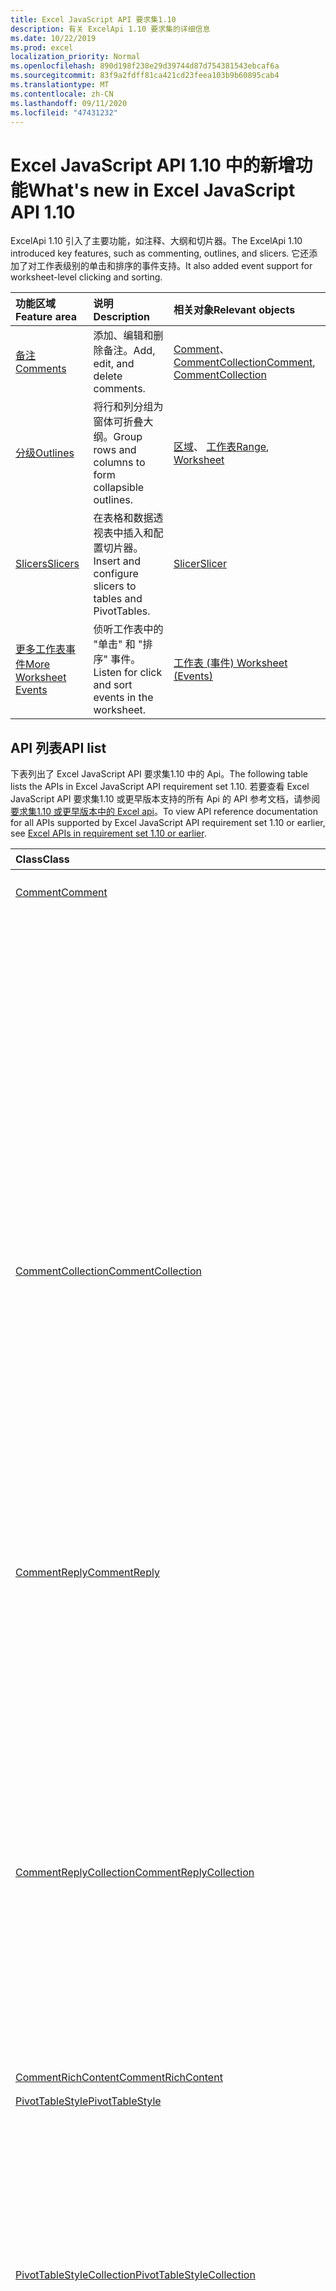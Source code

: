 ```yaml
---
title: Excel JavaScript API 要求集1.10
description: 有关 ExcelApi 1.10 要求集的详细信息
ms.date: 10/22/2019
ms.prod: excel
localization_priority: Normal
ms.openlocfilehash: 890d198f238e29d39744d87d754381543ebcaf6a
ms.sourcegitcommit: 83f9a2fdff81ca421cd23feea103b9b60895cab4
ms.translationtype: MT
ms.contentlocale: zh-CN
ms.lasthandoff: 09/11/2020
ms.locfileid: "47431232"
---
```

# <a name="whats-new-in-excel-javascript-api-110"></a><span data-ttu-id="e6cf4-103">Excel JavaScript API 1.10 中的新增功能</span><span class="sxs-lookup"><span data-stu-id="e6cf4-103">What's new in Excel JavaScript API 1.10</span></span>

<span data-ttu-id="e6cf4-104">ExcelApi 1.10 引入了主要功能，如注释、大纲和切片器。</span><span class="sxs-lookup"><span data-stu-id="e6cf4-104">The ExcelApi 1.10 introduced key features, such as commenting, outlines, and slicers.</span></span> <span data-ttu-id="e6cf4-105">它还添加了对工作表级别的单击和排序的事件支持。</span><span class="sxs-lookup"><span data-stu-id="e6cf4-105">It also added event support for worksheet-level clicking and sorting.</span></span>

| <span data-ttu-id="e6cf4-106">功能区域</span><span class="sxs-lookup"><span data-stu-id="e6cf4-106">Feature area</span></span> | <span data-ttu-id="e6cf4-107">说明</span><span class="sxs-lookup"><span data-stu-id="e6cf4-107">Description</span></span> | <span data-ttu-id="e6cf4-108">相关对象</span><span class="sxs-lookup"><span data-stu-id="e6cf4-108">Relevant objects</span></span> |
|:--- |:--- |:--- |
| [<span data-ttu-id="e6cf4-109">备注</span><span class="sxs-lookup"><span data-stu-id="e6cf4-109">Comments</span></span>](../../excel/excel-add-ins-comments.md) | <span data-ttu-id="e6cf4-110">添加、编辑和删除备注。</span><span class="sxs-lookup"><span data-stu-id="e6cf4-110">Add, edit, and delete comments.</span></span> | <span data-ttu-id="e6cf4-111">[Comment](/javascript/api/excel/excel.comment)、[CommentCollection](/javascript/api/excel/excel.commentcollection)</span><span class="sxs-lookup"><span data-stu-id="e6cf4-111">[Comment](/javascript/api/excel/excel.comment), [CommentCollection](/javascript/api/excel/excel.commentcollection)</span></span> |
| [<span data-ttu-id="e6cf4-112">分级</span><span class="sxs-lookup"><span data-stu-id="e6cf4-112">Outlines</span></span>](../../excel/excel-add-ins-ranges-advanced.md#group-data-for-an-outline) | <span data-ttu-id="e6cf4-113">将行和列分组为窗体可折叠大纲。</span><span class="sxs-lookup"><span data-stu-id="e6cf4-113">Group rows and columns to form collapsible outlines.</span></span> | <span data-ttu-id="e6cf4-114">[区域](/javascript/api/excel/excel.range)、 [工作表](/javascript/api/excel/excel.worksheet)</span><span class="sxs-lookup"><span data-stu-id="e6cf4-114">[Range](/javascript/api/excel/excel.range), [Worksheet](/javascript/api/excel/excel.worksheet)</span></span> |
| [<span data-ttu-id="e6cf4-115">Slicers</span><span class="sxs-lookup"><span data-stu-id="e6cf4-115">Slicers</span></span>](../../excel/excel-add-ins-pivottables.md#slicers) | <span data-ttu-id="e6cf4-116">在表格和数据透视表中插入和配置切片器。</span><span class="sxs-lookup"><span data-stu-id="e6cf4-116">Insert and configure slicers to tables and PivotTables.</span></span> | [<span data-ttu-id="e6cf4-117">Slicer</span><span class="sxs-lookup"><span data-stu-id="e6cf4-117">Slicer</span></span>](/javascript/api/excel/excel.slicer) |
| [<span data-ttu-id="e6cf4-118">更多工作表事件</span><span class="sxs-lookup"><span data-stu-id="e6cf4-118">More Worksheet Events</span></span>](../../excel/excel-add-ins-events.md) | <span data-ttu-id="e6cf4-119">侦听工作表中的 "单击" 和 "排序" 事件。</span><span class="sxs-lookup"><span data-stu-id="e6cf4-119">Listen for click and sort events in the worksheet.</span></span> | [<span data-ttu-id="e6cf4-120">工作表 (事件) </span><span class="sxs-lookup"><span data-stu-id="e6cf4-120">Worksheet (Events)</span></span>](/javascript/api/excel/excel.worksheet#events) |

## <a name="api-list"></a><span data-ttu-id="e6cf4-121">API 列表</span><span class="sxs-lookup"><span data-stu-id="e6cf4-121">API list</span></span>

<span data-ttu-id="e6cf4-122">下表列出了 Excel JavaScript API 要求集1.10 中的 Api。</span><span class="sxs-lookup"><span data-stu-id="e6cf4-122">The following table lists the APIs in Excel JavaScript API requirement set 1.10.</span></span> <span data-ttu-id="e6cf4-123">若要查看 Excel JavaScript API 要求集1.10 或更早版本支持的所有 Api 的 API 参考文档，请参阅 [要求集1.10 或更早版本中的 Excel api](/javascript/api/excel?view=excel-js-1.10&preserve-view=true)。</span><span class="sxs-lookup"><span data-stu-id="e6cf4-123">To view API reference documentation for all APIs supported by Excel JavaScript API requirement set 1.10 or earlier, see [Excel APIs in requirement set 1.10 or earlier](/javascript/api/excel?view=excel-js-1.10&preserve-view=true).</span></span>

| <span data-ttu-id="e6cf4-124">Class</span><span class="sxs-lookup"><span data-stu-id="e6cf4-124">Class</span></span> | <span data-ttu-id="e6cf4-125">域</span><span class="sxs-lookup"><span data-stu-id="e6cf4-125">Fields</span></span> | <span data-ttu-id="e6cf4-126">说明</span><span class="sxs-lookup"><span data-stu-id="e6cf4-126">Description</span></span> |
|:---|:---|:---|
|[<span data-ttu-id="e6cf4-127">Comment</span><span class="sxs-lookup"><span data-stu-id="e6cf4-127">Comment</span></span>](/javascript/api/excel/excel.comment)|[<span data-ttu-id="e6cf4-128">content</span><span class="sxs-lookup"><span data-stu-id="e6cf4-128">content</span></span>](/javascript/api/excel/excel.comment#content)|<span data-ttu-id="e6cf4-129">获取或设置批注的内容。</span><span class="sxs-lookup"><span data-stu-id="e6cf4-129">Gets or sets the comment's content.</span></span> <span data-ttu-id="e6cf4-130">字符串为纯文本。</span><span class="sxs-lookup"><span data-stu-id="e6cf4-130">The string is plain text.</span></span>|
||[<span data-ttu-id="e6cf4-131">delete()</span><span class="sxs-lookup"><span data-stu-id="e6cf4-131">delete()</span></span>](/javascript/api/excel/excel.comment#delete--)|<span data-ttu-id="e6cf4-132">删除批注和所有连接的答复。</span><span class="sxs-lookup"><span data-stu-id="e6cf4-132">Deletes the comment and all the connected replies.</span></span>|
||[<span data-ttu-id="e6cf4-133">getLocation()</span><span class="sxs-lookup"><span data-stu-id="e6cf4-133">getLocation()</span></span>](/javascript/api/excel/excel.comment#getlocation--)|<span data-ttu-id="e6cf4-134">获取此注释所在的单元格。</span><span class="sxs-lookup"><span data-stu-id="e6cf4-134">Gets the cell where this comment is located.</span></span>|
||[<span data-ttu-id="e6cf4-135">authorEmail</span><span class="sxs-lookup"><span data-stu-id="e6cf4-135">authorEmail</span></span>](/javascript/api/excel/excel.comment#authoremail)|<span data-ttu-id="e6cf4-136">获取批注作者的电子邮件。</span><span class="sxs-lookup"><span data-stu-id="e6cf4-136">Gets the email of the comment's author.</span></span>|
||[<span data-ttu-id="e6cf4-137">authorName</span><span class="sxs-lookup"><span data-stu-id="e6cf4-137">authorName</span></span>](/javascript/api/excel/excel.comment#authorname)|<span data-ttu-id="e6cf4-138">获取批注作者的姓名。</span><span class="sxs-lookup"><span data-stu-id="e6cf4-138">Gets the name of the comment's author.</span></span>|
||[<span data-ttu-id="e6cf4-139">creationDate</span><span class="sxs-lookup"><span data-stu-id="e6cf4-139">creationDate</span></span>](/javascript/api/excel/excel.comment#creationdate)|<span data-ttu-id="e6cf4-140">获取批注的创建时间。</span><span class="sxs-lookup"><span data-stu-id="e6cf4-140">Gets the creation time of the comment.</span></span> <span data-ttu-id="e6cf4-141">如果批注是从备注转换而来的，则返回 null，因为批注没有创建日期。</span><span class="sxs-lookup"><span data-stu-id="e6cf4-141">Returns null if the comment was converted from a note, since the comment does not have a creation date.</span></span>|
||[<span data-ttu-id="e6cf4-142">id</span><span class="sxs-lookup"><span data-stu-id="e6cf4-142">id</span></span>](/javascript/api/excel/excel.comment#id)|<span data-ttu-id="e6cf4-143">表示批注标识符。</span><span class="sxs-lookup"><span data-stu-id="e6cf4-143">Represents the comment identifier.</span></span> <span data-ttu-id="e6cf4-144">只读。</span><span class="sxs-lookup"><span data-stu-id="e6cf4-144">Read-only.</span></span>|
||[<span data-ttu-id="e6cf4-145">replies</span><span class="sxs-lookup"><span data-stu-id="e6cf4-145">replies</span></span>](/javascript/api/excel/excel.comment#replies)|<span data-ttu-id="e6cf4-146">表示与批注关联的回复对象的集合。</span><span class="sxs-lookup"><span data-stu-id="e6cf4-146">Represents a collection of reply objects associated with the comment.</span></span> <span data-ttu-id="e6cf4-147">只读。</span><span class="sxs-lookup"><span data-stu-id="e6cf4-147">Read-only.</span></span>|
|[<span data-ttu-id="e6cf4-148">CommentCollection</span><span class="sxs-lookup"><span data-stu-id="e6cf4-148">CommentCollection</span></span>](/javascript/api/excel/excel.commentcollection)|[<span data-ttu-id="e6cf4-149">添加 (cellAddress： Range \| string，content： CommentRichContent \| String，contentType？： Excel contenttype) </span><span class="sxs-lookup"><span data-stu-id="e6cf4-149">add(cellAddress: Range \| string, content: CommentRichContent \| string, contentType?: Excel.ContentType)</span></span>](/javascript/api/excel/excel.commentcollection#add-celladdress--content--contenttype-)|<span data-ttu-id="e6cf4-150">使用给定单元格上的给定内容创建新批注。</span><span class="sxs-lookup"><span data-stu-id="e6cf4-150">Creates a new comment with the given content on the given cell.</span></span> <span data-ttu-id="e6cf4-151">`InvalidArgument`如果提供的范围大于一个单元格，则会引发错误。</span><span class="sxs-lookup"><span data-stu-id="e6cf4-151">An `InvalidArgument` error is thrown if the provided range is larger than one cell.</span></span>|
||[<span data-ttu-id="e6cf4-152">getCount()</span><span class="sxs-lookup"><span data-stu-id="e6cf4-152">getCount()</span></span>](/javascript/api/excel/excel.commentcollection#getcount--)|<span data-ttu-id="e6cf4-153">获取集合中的批注数量。</span><span class="sxs-lookup"><span data-stu-id="e6cf4-153">Gets the number of comments in the collection.</span></span>|
||[<span data-ttu-id="e6cf4-154">getItem(commentId: string)</span><span class="sxs-lookup"><span data-stu-id="e6cf4-154">getItem(commentId: string)</span></span>](/javascript/api/excel/excel.commentcollection#getitem-commentid-)|<span data-ttu-id="e6cf4-155">根据其 ID 从集合中获取批注。</span><span class="sxs-lookup"><span data-stu-id="e6cf4-155">Gets a comment from the collection based on its ID.</span></span> <span data-ttu-id="e6cf4-156">只读。</span><span class="sxs-lookup"><span data-stu-id="e6cf4-156">Read-only.</span></span>|
||[<span data-ttu-id="e6cf4-157">getItemAt(index: number)</span><span class="sxs-lookup"><span data-stu-id="e6cf4-157">getItemAt(index: number)</span></span>](/javascript/api/excel/excel.commentcollection#getitemat-index-)|<span data-ttu-id="e6cf4-158">根据其位置从集合中获取批注。</span><span class="sxs-lookup"><span data-stu-id="e6cf4-158">Gets a comment from the collection based on its position.</span></span>|
||[<span data-ttu-id="e6cf4-159">getItemByCell(cellAddress: Range \| string)</span><span class="sxs-lookup"><span data-stu-id="e6cf4-159">getItemByCell(cellAddress: Range \| string)</span></span>](/javascript/api/excel/excel.commentcollection#getitembycell-celladdress-)|<span data-ttu-id="e6cf4-160">从指定单元格获取的批注。</span><span class="sxs-lookup"><span data-stu-id="e6cf4-160">Gets the comment from the specified cell.</span></span>|
||[<span data-ttu-id="e6cf4-161">getItemByReplyId(replyId: string)</span><span class="sxs-lookup"><span data-stu-id="e6cf4-161">getItemByReplyId(replyId: string)</span></span>](/javascript/api/excel/excel.commentcollection#getitembyreplyid-replyid-)|<span data-ttu-id="e6cf4-162">获取给定答复连接到的注释。</span><span class="sxs-lookup"><span data-stu-id="e6cf4-162">Gets the comment to which the given reply is connected.</span></span>|
||[<span data-ttu-id="e6cf4-163">items</span><span class="sxs-lookup"><span data-stu-id="e6cf4-163">items</span></span>](/javascript/api/excel/excel.commentcollection#items)|<span data-ttu-id="e6cf4-164">获取此集合中已加载的子项。</span><span class="sxs-lookup"><span data-stu-id="e6cf4-164">Gets the loaded child items in this collection.</span></span>|
|[<span data-ttu-id="e6cf4-165">CommentReply</span><span class="sxs-lookup"><span data-stu-id="e6cf4-165">CommentReply</span></span>](/javascript/api/excel/excel.commentreply)|[<span data-ttu-id="e6cf4-166">content</span><span class="sxs-lookup"><span data-stu-id="e6cf4-166">content</span></span>](/javascript/api/excel/excel.commentreply#content)|<span data-ttu-id="e6cf4-167">获取或设置批注回复的内容。</span><span class="sxs-lookup"><span data-stu-id="e6cf4-167">Gets or sets the comment reply's content.</span></span> <span data-ttu-id="e6cf4-168">字符串为纯文本。</span><span class="sxs-lookup"><span data-stu-id="e6cf4-168">The string is plain text.</span></span>|
||[<span data-ttu-id="e6cf4-169">delete()</span><span class="sxs-lookup"><span data-stu-id="e6cf4-169">delete()</span></span>](/javascript/api/excel/excel.commentreply#delete--)|<span data-ttu-id="e6cf4-170">删除批注回复。</span><span class="sxs-lookup"><span data-stu-id="e6cf4-170">Deletes the comment reply.</span></span>|
||[<span data-ttu-id="e6cf4-171">getLocation()</span><span class="sxs-lookup"><span data-stu-id="e6cf4-171">getLocation()</span></span>](/javascript/api/excel/excel.commentreply#getlocation--)|<span data-ttu-id="e6cf4-172">获取此批注答复所在的单元格。</span><span class="sxs-lookup"><span data-stu-id="e6cf4-172">Gets the cell where this comment reply is located.</span></span>|
||[<span data-ttu-id="e6cf4-173">getParentComment()</span><span class="sxs-lookup"><span data-stu-id="e6cf4-173">getParentComment()</span></span>](/javascript/api/excel/excel.commentreply#getparentcomment--)|<span data-ttu-id="e6cf4-174">获取此回复的父注释。</span><span class="sxs-lookup"><span data-stu-id="e6cf4-174">Gets the parent comment of this reply.</span></span>|
||[<span data-ttu-id="e6cf4-175">authorEmail</span><span class="sxs-lookup"><span data-stu-id="e6cf4-175">authorEmail</span></span>](/javascript/api/excel/excel.commentreply#authoremail)|<span data-ttu-id="e6cf4-176">获取批注回复作者的电子邮件。</span><span class="sxs-lookup"><span data-stu-id="e6cf4-176">Gets the email of the comment reply's author.</span></span>|
||[<span data-ttu-id="e6cf4-177">authorName</span><span class="sxs-lookup"><span data-stu-id="e6cf4-177">authorName</span></span>](/javascript/api/excel/excel.commentreply#authorname)|<span data-ttu-id="e6cf4-178">获取批注回复作者的姓名。</span><span class="sxs-lookup"><span data-stu-id="e6cf4-178">Gets the name of the comment reply's author.</span></span>|
||[<span data-ttu-id="e6cf4-179">creationDate</span><span class="sxs-lookup"><span data-stu-id="e6cf4-179">creationDate</span></span>](/javascript/api/excel/excel.commentreply#creationdate)|<span data-ttu-id="e6cf4-180">获取批注回复的创建时间。</span><span class="sxs-lookup"><span data-stu-id="e6cf4-180">Gets the creation time of the comment reply.</span></span>|
||[<span data-ttu-id="e6cf4-181">id</span><span class="sxs-lookup"><span data-stu-id="e6cf4-181">id</span></span>](/javascript/api/excel/excel.commentreply#id)|<span data-ttu-id="e6cf4-182">表示批注回复标识符。</span><span class="sxs-lookup"><span data-stu-id="e6cf4-182">Represents the comment reply identifier.</span></span> <span data-ttu-id="e6cf4-183">只读。</span><span class="sxs-lookup"><span data-stu-id="e6cf4-183">Read-only.</span></span>|
|[<span data-ttu-id="e6cf4-184">CommentReplyCollection</span><span class="sxs-lookup"><span data-stu-id="e6cf4-184">CommentReplyCollection</span></span>](/javascript/api/excel/excel.commentreplycollection)|[<span data-ttu-id="e6cf4-185">添加 (内容： CommentRichContent \| 字符串和 contenttype？： Excel contenttype) </span><span class="sxs-lookup"><span data-stu-id="e6cf4-185">add(content: CommentRichContent \| string, contentType?: Excel.ContentType)</span></span>](/javascript/api/excel/excel.commentreplycollection#add-content--contenttype-)|<span data-ttu-id="e6cf4-186">为批注创建批注回复。</span><span class="sxs-lookup"><span data-stu-id="e6cf4-186">Creates a comment reply for comment.</span></span>|
||[<span data-ttu-id="e6cf4-187">getCount()</span><span class="sxs-lookup"><span data-stu-id="e6cf4-187">getCount()</span></span>](/javascript/api/excel/excel.commentreplycollection#getcount--)|<span data-ttu-id="e6cf4-188">获取集合中的批注回复数量。</span><span class="sxs-lookup"><span data-stu-id="e6cf4-188">Gets the number of comment replies in the collection.</span></span>|
||[<span data-ttu-id="e6cf4-189">getItem(commentReplyId: string)</span><span class="sxs-lookup"><span data-stu-id="e6cf4-189">getItem(commentReplyId: string)</span></span>](/javascript/api/excel/excel.commentreplycollection#getitem-commentreplyid-)|<span data-ttu-id="e6cf4-190">返回由其 ID 标识的批注回复。</span><span class="sxs-lookup"><span data-stu-id="e6cf4-190">Returns a comment reply identified by its ID.</span></span> <span data-ttu-id="e6cf4-191">只读。</span><span class="sxs-lookup"><span data-stu-id="e6cf4-191">Read-only.</span></span>|
||[<span data-ttu-id="e6cf4-192">getItemAt(index: number)</span><span class="sxs-lookup"><span data-stu-id="e6cf4-192">getItemAt(index: number)</span></span>](/javascript/api/excel/excel.commentreplycollection#getitemat-index-)|<span data-ttu-id="e6cf4-193">根据其在集合中的位置获取批注回复。</span><span class="sxs-lookup"><span data-stu-id="e6cf4-193">Gets a comment reply based on its position in the collection.</span></span>|
||[<span data-ttu-id="e6cf4-194">items</span><span class="sxs-lookup"><span data-stu-id="e6cf4-194">items</span></span>](/javascript/api/excel/excel.commentreplycollection#items)|<span data-ttu-id="e6cf4-195">获取此集合中已加载的子项。</span><span class="sxs-lookup"><span data-stu-id="e6cf4-195">Gets the loaded child items in this collection.</span></span>|
|[<span data-ttu-id="e6cf4-196">CommentRichContent</span><span class="sxs-lookup"><span data-stu-id="e6cf4-196">CommentRichContent</span></span>](/javascript/api/excel/excel.commentrichcontent)||[<span data-ttu-id="e6cf4-197">PivotLayout</span><span class="sxs-lookup"><span data-stu-id="e6cf4-197">PivotLayout</span></span>](/javascript/api/excel/excel.pivotlayout)|[<span data-ttu-id="e6cf4-198">enableFieldList</span><span class="sxs-lookup"><span data-stu-id="e6cf4-198">enableFieldList</span></span>](/javascript/api/excel/excel.pivotlayout#enablefieldlist)|<span data-ttu-id="e6cf4-199">指定是否可以 UI 中显示字段列表。</span><span class="sxs-lookup"><span data-stu-id="e6cf4-199">Specifies whether the field list can be shown in the UI.</span></span>|
|[<span data-ttu-id="e6cf4-200">PivotTableStyle</span><span class="sxs-lookup"><span data-stu-id="e6cf4-200">PivotTableStyle</span></span>](/javascript/api/excel/excel.pivottablestyle)|[<span data-ttu-id="e6cf4-201">delete()</span><span class="sxs-lookup"><span data-stu-id="e6cf4-201">delete()</span></span>](/javascript/api/excel/excel.pivottablestyle#delete--)|<span data-ttu-id="e6cf4-202">删除 PivotTableStyle。</span><span class="sxs-lookup"><span data-stu-id="e6cf4-202">Deletes the PivotTableStyle.</span></span>|
||[<span data-ttu-id="e6cf4-203">duplicate()</span><span class="sxs-lookup"><span data-stu-id="e6cf4-203">duplicate()</span></span>](/javascript/api/excel/excel.pivottablestyle#duplicate--)|<span data-ttu-id="e6cf4-204">使用所有样式元素的副本创建此 PivotTableStyle 的副本。</span><span class="sxs-lookup"><span data-stu-id="e6cf4-204">Creates a duplicate of this PivotTableStyle with copies of all the style elements.</span></span>|
||[<span data-ttu-id="e6cf4-205">name</span><span class="sxs-lookup"><span data-stu-id="e6cf4-205">name</span></span>](/javascript/api/excel/excel.pivottablestyle#name)|<span data-ttu-id="e6cf4-206">获取 PivotTableStyle 的名称。</span><span class="sxs-lookup"><span data-stu-id="e6cf4-206">Gets the name of the PivotTableStyle.</span></span>|
||[<span data-ttu-id="e6cf4-207">readOnly</span><span class="sxs-lookup"><span data-stu-id="e6cf4-207">readOnly</span></span>](/javascript/api/excel/excel.pivottablestyle#readonly)|<span data-ttu-id="e6cf4-208">指定此 PivotTableStyle 对象是否为只读。</span><span class="sxs-lookup"><span data-stu-id="e6cf4-208">Specifies whether this PivotTableStyle object is read-only.</span></span> <span data-ttu-id="e6cf4-209">只读。</span><span class="sxs-lookup"><span data-stu-id="e6cf4-209">Read-only.</span></span>|
|[<span data-ttu-id="e6cf4-210">PivotTableStyleCollection</span><span class="sxs-lookup"><span data-stu-id="e6cf4-210">PivotTableStyleCollection</span></span>](/javascript/api/excel/excel.pivottablestylecollection)|[<span data-ttu-id="e6cf4-211">add(name: string, makeUniqueName?: boolean)</span><span class="sxs-lookup"><span data-stu-id="e6cf4-211">add(name: string, makeUniqueName?: boolean)</span></span>](/javascript/api/excel/excel.pivottablestylecollection#add-name--makeuniquename-)|<span data-ttu-id="e6cf4-212">使用指定名称创建空白 PivotTableStyle。</span><span class="sxs-lookup"><span data-stu-id="e6cf4-212">Creates a blank PivotTableStyle with the specified name.</span></span>|
||[<span data-ttu-id="e6cf4-213">getCount()</span><span class="sxs-lookup"><span data-stu-id="e6cf4-213">getCount()</span></span>](/javascript/api/excel/excel.pivottablestylecollection#getcount--)|<span data-ttu-id="e6cf4-214">获取集合中 PivotTable 的数量。</span><span class="sxs-lookup"><span data-stu-id="e6cf4-214">Gets the number of PivotTable styles in the collection.</span></span>|
||[<span data-ttu-id="e6cf4-215">getDefault()</span><span class="sxs-lookup"><span data-stu-id="e6cf4-215">getDefault()</span></span>](/javascript/api/excel/excel.pivottablestylecollection#getdefault--)|<span data-ttu-id="e6cf4-216">获取父对象范围的默认 PivotTableStyle。</span><span class="sxs-lookup"><span data-stu-id="e6cf4-216">Gets the default PivotTableStyle for the parent object's scope.</span></span>|
||[<span data-ttu-id="e6cf4-217">getItem(name: string)</span><span class="sxs-lookup"><span data-stu-id="e6cf4-217">getItem(name: string)</span></span>](/javascript/api/excel/excel.pivottablestylecollection#getitem-name-)|<span data-ttu-id="e6cf4-218">按名称获取 PivotTableStyle。</span><span class="sxs-lookup"><span data-stu-id="e6cf4-218">Gets a PivotTableStyle by name.</span></span>|
||[<span data-ttu-id="e6cf4-219">getItemOrNullObject(name: string)</span><span class="sxs-lookup"><span data-stu-id="e6cf4-219">getItemOrNullObject(name: string)</span></span>](/javascript/api/excel/excel.pivottablestylecollection#getitemornullobject-name-)|<span data-ttu-id="e6cf4-220">按名称获取 PivotTableStyle。</span><span class="sxs-lookup"><span data-stu-id="e6cf4-220">Gets a PivotTableStyle by name.</span></span> <span data-ttu-id="e6cf4-221">如果没有 PivotTableStyle，将返回 null 对象。</span><span class="sxs-lookup"><span data-stu-id="e6cf4-221">If the PivotTableStyle does not exist, will return a null object.</span></span>|
||[<span data-ttu-id="e6cf4-222">items</span><span class="sxs-lookup"><span data-stu-id="e6cf4-222">items</span></span>](/javascript/api/excel/excel.pivottablestylecollection#items)|<span data-ttu-id="e6cf4-223">获取此集合中已加载的子项。</span><span class="sxs-lookup"><span data-stu-id="e6cf4-223">Gets the loaded child items in this collection.</span></span>|
||[<span data-ttu-id="e6cf4-224">setDefault(newDefaultStyle: PivotTableStyle \| string)</span><span class="sxs-lookup"><span data-stu-id="e6cf4-224">setDefault(newDefaultStyle: PivotTableStyle \| string)</span></span>](/javascript/api/excel/excel.pivottablestylecollection#setdefault-newdefaultstyle-)|<span data-ttu-id="e6cf4-225">设置在父对象范围内使用的默认 PivotTableStyle。</span><span class="sxs-lookup"><span data-stu-id="e6cf4-225">Sets the default PivotTableStyle for use in the parent object's scope.</span></span>|
|[<span data-ttu-id="e6cf4-226">Range</span><span class="sxs-lookup"><span data-stu-id="e6cf4-226">Range</span></span>](/javascript/api/excel/excel.range)|[<span data-ttu-id="e6cf4-227">group (groupOption： GroupOption) </span><span class="sxs-lookup"><span data-stu-id="e6cf4-227">group(groupOption: Excel.GroupOption)</span></span>](/javascript/api/excel/excel.range#group-groupoption-)|<span data-ttu-id="e6cf4-228">对列和行进行分组以进行分级显示。</span><span class="sxs-lookup"><span data-stu-id="e6cf4-228">Groups columns and rows for an outline.</span></span>|
||[<span data-ttu-id="e6cf4-229">hideGroupDetails (groupOption： GroupOption) </span><span class="sxs-lookup"><span data-stu-id="e6cf4-229">hideGroupDetails(groupOption: Excel.GroupOption)</span></span>](/javascript/api/excel/excel.range#hidegroupdetails-groupoption-)|<span data-ttu-id="e6cf4-230">隐藏行或列组的详细信息。</span><span class="sxs-lookup"><span data-stu-id="e6cf4-230">Hide details of the row or column group.</span></span>|
||[<span data-ttu-id="e6cf4-231">height</span><span class="sxs-lookup"><span data-stu-id="e6cf4-231">height</span></span>](/javascript/api/excel/excel.range#height)|<span data-ttu-id="e6cf4-232">返回从区域的上边缘到区域的下边缘的 100％ 缩放的距离（以磅为单位）。</span><span class="sxs-lookup"><span data-stu-id="e6cf4-232">Returns the distance in points, for 100% zoom, from top edge of the range to bottom edge of the range.</span></span> <span data-ttu-id="e6cf4-233">只读。</span><span class="sxs-lookup"><span data-stu-id="e6cf4-233">Read-only.</span></span>|
||[<span data-ttu-id="e6cf4-234">left</span><span class="sxs-lookup"><span data-stu-id="e6cf4-234">left</span></span>](/javascript/api/excel/excel.range#left)|<span data-ttu-id="e6cf4-235">返回从工作表的左边缘到区域的左边缘的 100％ 缩放的距离（以磅为单位）。</span><span class="sxs-lookup"><span data-stu-id="e6cf4-235">Returns the distance in points, for 100% zoom, from left edge of the worksheet to left edge of the range.</span></span> <span data-ttu-id="e6cf4-236">只读。</span><span class="sxs-lookup"><span data-stu-id="e6cf4-236">Read-only.</span></span>|
||[<span data-ttu-id="e6cf4-237">top</span><span class="sxs-lookup"><span data-stu-id="e6cf4-237">top</span></span>](/javascript/api/excel/excel.range#top)|<span data-ttu-id="e6cf4-238">返回从工作表的上边缘到区域的上边缘的 100％ 缩放的距离（以磅为单位）。</span><span class="sxs-lookup"><span data-stu-id="e6cf4-238">Returns the distance in points, for 100% zoom, from top edge of the worksheet to top edge of the range.</span></span> <span data-ttu-id="e6cf4-239">只读。</span><span class="sxs-lookup"><span data-stu-id="e6cf4-239">Read-only.</span></span>|
||[<span data-ttu-id="e6cf4-240">width</span><span class="sxs-lookup"><span data-stu-id="e6cf4-240">width</span></span>](/javascript/api/excel/excel.range#width)|<span data-ttu-id="e6cf4-241">返回从区域的左边缘到区域的右边缘的 100％ 缩放的距离（以磅为单位）。</span><span class="sxs-lookup"><span data-stu-id="e6cf4-241">Returns the distance in points, for 100% zoom, from left edge of the range to right edge of the range.</span></span> <span data-ttu-id="e6cf4-242">只读。</span><span class="sxs-lookup"><span data-stu-id="e6cf4-242">Read-only.</span></span>|
||[<span data-ttu-id="e6cf4-243">showGroupDetails (groupOption： GroupOption) </span><span class="sxs-lookup"><span data-stu-id="e6cf4-243">showGroupDetails(groupOption: Excel.GroupOption)</span></span>](/javascript/api/excel/excel.range#showgroupdetails-groupoption-)|<span data-ttu-id="e6cf4-244">显示行或列组的详细信息。</span><span class="sxs-lookup"><span data-stu-id="e6cf4-244">Show details of the row or column group.</span></span>|
||[<span data-ttu-id="e6cf4-245">取消组合 (groupOption： GroupOption) </span><span class="sxs-lookup"><span data-stu-id="e6cf4-245">ungroup(groupOption: Excel.GroupOption)</span></span>](/javascript/api/excel/excel.range#ungroup-groupoption-)|<span data-ttu-id="e6cf4-246">取消边框的列和行的组合。</span><span class="sxs-lookup"><span data-stu-id="e6cf4-246">Ungroups columns and rows for an outline.</span></span>|
|[<span data-ttu-id="e6cf4-247">Shape</span><span class="sxs-lookup"><span data-stu-id="e6cf4-247">Shape</span></span>](/javascript/api/excel/excel.shape)|[<span data-ttu-id="e6cf4-248">copyTo(destinationSheet?: Worksheet \| string)</span><span class="sxs-lookup"><span data-stu-id="e6cf4-248">copyTo(destinationSheet?: Worksheet \| string)</span></span>](/javascript/api/excel/excel.shape#copyto-destinationsheet-)|<span data-ttu-id="e6cf4-249">复制并粘贴 Shape 对象。</span><span class="sxs-lookup"><span data-stu-id="e6cf4-249">Copies and pastes a Shape object.</span></span>|
||[<span data-ttu-id="e6cf4-250">placement</span><span class="sxs-lookup"><span data-stu-id="e6cf4-250">placement</span></span>](/javascript/api/excel/excel.shape#placement)|<span data-ttu-id="e6cf4-251">表示对象如何附加到其下方的单元格。</span><span class="sxs-lookup"><span data-stu-id="e6cf4-251">Represents how the object is attached to the cells below it.</span></span>|
|[<span data-ttu-id="e6cf4-252">Slicer</span><span class="sxs-lookup"><span data-stu-id="e6cf4-252">Slicer</span></span>](/javascript/api/excel/excel.slicer)|[<span data-ttu-id="e6cf4-253">caption</span><span class="sxs-lookup"><span data-stu-id="e6cf4-253">caption</span></span>](/javascript/api/excel/excel.slicer#caption)|<span data-ttu-id="e6cf4-254">表示切片器的标题。</span><span class="sxs-lookup"><span data-stu-id="e6cf4-254">Represents the caption of slicer.</span></span>|
||[<span data-ttu-id="e6cf4-255">clearFilters()</span><span class="sxs-lookup"><span data-stu-id="e6cf4-255">clearFilters()</span></span>](/javascript/api/excel/excel.slicer#clearfilters--)|<span data-ttu-id="e6cf4-256">清除当前切片器上应用的所有筛选器。</span><span class="sxs-lookup"><span data-stu-id="e6cf4-256">Clears all the filters currently applied on the slicer.</span></span>|
||[<span data-ttu-id="e6cf4-257">delete()</span><span class="sxs-lookup"><span data-stu-id="e6cf4-257">delete()</span></span>](/javascript/api/excel/excel.slicer#delete--)|<span data-ttu-id="e6cf4-258">删除切片器。</span><span class="sxs-lookup"><span data-stu-id="e6cf4-258">Deletes the slicer.</span></span>|
||[<span data-ttu-id="e6cf4-259">getSelectedItems()</span><span class="sxs-lookup"><span data-stu-id="e6cf4-259">getSelectedItems()</span></span>](/javascript/api/excel/excel.slicer#getselecteditems--)|<span data-ttu-id="e6cf4-260">返回所选项目密钥的数组。</span><span class="sxs-lookup"><span data-stu-id="e6cf4-260">Returns an array of selected items' keys.</span></span> <span data-ttu-id="e6cf4-261">只读。</span><span class="sxs-lookup"><span data-stu-id="e6cf4-261">Read-only.</span></span>|
||[<span data-ttu-id="e6cf4-262">height</span><span class="sxs-lookup"><span data-stu-id="e6cf4-262">height</span></span>](/javascript/api/excel/excel.slicer#height)|<span data-ttu-id="e6cf4-263">表示切片器的高度（以磅为单位）。</span><span class="sxs-lookup"><span data-stu-id="e6cf4-263">Represents the height, in points, of the slicer.</span></span>|
||[<span data-ttu-id="e6cf4-264">left</span><span class="sxs-lookup"><span data-stu-id="e6cf4-264">left</span></span>](/javascript/api/excel/excel.slicer#left)|<span data-ttu-id="e6cf4-265">表示从切片器左侧到工作表左侧的距离（以磅为单位）。</span><span class="sxs-lookup"><span data-stu-id="e6cf4-265">Represents the distance, in points, from the left side of the slicer to the left of the worksheet.</span></span>|
||[<span data-ttu-id="e6cf4-266">name</span><span class="sxs-lookup"><span data-stu-id="e6cf4-266">name</span></span>](/javascript/api/excel/excel.slicer#name)|<span data-ttu-id="e6cf4-267">表示切片器的名称。</span><span class="sxs-lookup"><span data-stu-id="e6cf4-267">Represents the name of slicer.</span></span>|
||[<span data-ttu-id="e6cf4-268">id</span><span class="sxs-lookup"><span data-stu-id="e6cf4-268">id</span></span>](/javascript/api/excel/excel.slicer#id)|<span data-ttu-id="e6cf4-269">表示切片器的唯一 ID。</span><span class="sxs-lookup"><span data-stu-id="e6cf4-269">Represents the unique id of slicer.</span></span> <span data-ttu-id="e6cf4-270">只读。</span><span class="sxs-lookup"><span data-stu-id="e6cf4-270">Read-only.</span></span>|
||[<span data-ttu-id="e6cf4-271">isFilterCleared</span><span class="sxs-lookup"><span data-stu-id="e6cf4-271">isFilterCleared</span></span>](/javascript/api/excel/excel.slicer#isfiltercleared)|<span data-ttu-id="e6cf4-272">如果已清除当前切片器上应用的所有筛选器，则为 True。</span><span class="sxs-lookup"><span data-stu-id="e6cf4-272">True if all filters currently applied on the slicer are cleared.</span></span>|
||[<span data-ttu-id="e6cf4-273">slicerItems</span><span class="sxs-lookup"><span data-stu-id="e6cf4-273">slicerItems</span></span>](/javascript/api/excel/excel.slicer#sliceritems)|<span data-ttu-id="e6cf4-274">表示作为切片器一部分的 SlicerItems 的集合。</span><span class="sxs-lookup"><span data-stu-id="e6cf4-274">Represents the collection of SlicerItems that are part of the slicer.</span></span> <span data-ttu-id="e6cf4-275">只读。</span><span class="sxs-lookup"><span data-stu-id="e6cf4-275">Read-only.</span></span>|
||[<span data-ttu-id="e6cf4-276">worksheet</span><span class="sxs-lookup"><span data-stu-id="e6cf4-276">worksheet</span></span>](/javascript/api/excel/excel.slicer#worksheet)|<span data-ttu-id="e6cf4-277">表示包含切片器的工作表。</span><span class="sxs-lookup"><span data-stu-id="e6cf4-277">Represents the worksheet containing the slicer.</span></span> <span data-ttu-id="e6cf4-278">只读。</span><span class="sxs-lookup"><span data-stu-id="e6cf4-278">Read-only.</span></span>|
||<span data-ttu-id="e6cf4-279">[selectItems(items?: string[])](/javascript/api/excel/excel.slicer#selectitems-items-)</span><span class="sxs-lookup"><span data-stu-id="e6cf4-279">[selectItems(items?: string[])](/javascript/api/excel/excel.slicer#selectitems-items-)</span></span>|<span data-ttu-id="e6cf4-280">根据它们的键选择切片器项目。</span><span class="sxs-lookup"><span data-stu-id="e6cf4-280">Selects slicer items based on their keys.</span></span> <span data-ttu-id="e6cf4-281">将清除以前的选择。</span><span class="sxs-lookup"><span data-stu-id="e6cf4-281">The previous selections are cleared.</span></span>|
||[<span data-ttu-id="e6cf4-282">sortBy</span><span class="sxs-lookup"><span data-stu-id="e6cf4-282">sortBy</span></span>](/javascript/api/excel/excel.slicer#sortby)|<span data-ttu-id="e6cf4-283">表示切片器中的项目的排序顺序。</span><span class="sxs-lookup"><span data-stu-id="e6cf4-283">Represents the sort order of the items in the slicer.</span></span> <span data-ttu-id="e6cf4-284">可能的值为： "DataSourceOrder"、"升序"、"降序"。</span><span class="sxs-lookup"><span data-stu-id="e6cf4-284">Possible values are: "DataSourceOrder", "Ascending", "Descending".</span></span>|
||[<span data-ttu-id="e6cf4-285">style</span><span class="sxs-lookup"><span data-stu-id="e6cf4-285">style</span></span>](/javascript/api/excel/excel.slicer#style)|<span data-ttu-id="e6cf4-286">表示切片器样式的常量值。</span><span class="sxs-lookup"><span data-stu-id="e6cf4-286">Constant value that represents the Slicer style.</span></span> <span data-ttu-id="e6cf4-287">可能的值为： "SlicerStyleLight1" 到 "SlicerStyleLight6"、"TableStyleOther1" 通过 "TableStyleOther2"、"SlicerStyleDark1" 到 "SlicerStyleDark6"。</span><span class="sxs-lookup"><span data-stu-id="e6cf4-287">Possible values are: "SlicerStyleLight1" through "SlicerStyleLight6", "TableStyleOther1" through "TableStyleOther2", "SlicerStyleDark1" through "SlicerStyleDark6".</span></span> <span data-ttu-id="e6cf4-288">还可以指定工作簿中显示的用户定义的自定义样式。</span><span class="sxs-lookup"><span data-stu-id="e6cf4-288">A custom user-defined style present in the workbook can also be specified.</span></span>|
||[<span data-ttu-id="e6cf4-289">top</span><span class="sxs-lookup"><span data-stu-id="e6cf4-289">top</span></span>](/javascript/api/excel/excel.slicer#top)|<span data-ttu-id="e6cf4-290">表示从切片器上边缘到工作表顶部的距离（以磅为单位）。</span><span class="sxs-lookup"><span data-stu-id="e6cf4-290">Represents the distance, in points, from the top edge of the slicer to the top of the worksheet.</span></span>|
||[<span data-ttu-id="e6cf4-291">width</span><span class="sxs-lookup"><span data-stu-id="e6cf4-291">width</span></span>](/javascript/api/excel/excel.slicer#width)|<span data-ttu-id="e6cf4-292">表示切片器的宽度（以磅为单位）。</span><span class="sxs-lookup"><span data-stu-id="e6cf4-292">Represents the width, in points, of the slicer.</span></span>|
|[<span data-ttu-id="e6cf4-293">SlicerCollection</span><span class="sxs-lookup"><span data-stu-id="e6cf4-293">SlicerCollection</span></span>](/javascript/api/excel/excel.slicercollection)|[<span data-ttu-id="e6cf4-294">add(slicerSource: string \| PivotTable \| Table, sourceField: string \| PivotField \| number \| TableColumn, slicerDestination?: string \| Worksheet)</span><span class="sxs-lookup"><span data-stu-id="e6cf4-294">add(slicerSource: string \| PivotTable \| Table, sourceField: string \| PivotField \| number \| TableColumn, slicerDestination?: string \| Worksheet)</span></span>](/javascript/api/excel/excel.slicercollection#add-slicersource--sourcefield--slicerdestination-)|<span data-ttu-id="e6cf4-295">将新切片器添加到工作簿。</span><span class="sxs-lookup"><span data-stu-id="e6cf4-295">Adds a new slicer to the workbook.</span></span>|
||[<span data-ttu-id="e6cf4-296">getCount()</span><span class="sxs-lookup"><span data-stu-id="e6cf4-296">getCount()</span></span>](/javascript/api/excel/excel.slicercollection#getcount--)|<span data-ttu-id="e6cf4-297">返回集合中的切片器数量。</span><span class="sxs-lookup"><span data-stu-id="e6cf4-297">Returns the number of slicers in the collection.</span></span>|
||[<span data-ttu-id="e6cf4-298">getItem(key: string)</span><span class="sxs-lookup"><span data-stu-id="e6cf4-298">getItem(key: string)</span></span>](/javascript/api/excel/excel.slicercollection#getitem-key-)|<span data-ttu-id="e6cf4-299">使用其名称或 ID 获取 Slicer 对象。</span><span class="sxs-lookup"><span data-stu-id="e6cf4-299">Gets a slicer object using its name or id.</span></span>|
||[<span data-ttu-id="e6cf4-300">getItemAt(index: number)</span><span class="sxs-lookup"><span data-stu-id="e6cf4-300">getItemAt(index: number)</span></span>](/javascript/api/excel/excel.slicercollection#getitemat-index-)|<span data-ttu-id="e6cf4-301">根据其在集合中的位置获取切片器。</span><span class="sxs-lookup"><span data-stu-id="e6cf4-301">Gets a slicer based on its position in the collection.</span></span>|
||[<span data-ttu-id="e6cf4-302">getItemOrNullObject(key: string)</span><span class="sxs-lookup"><span data-stu-id="e6cf4-302">getItemOrNullObject(key: string)</span></span>](/javascript/api/excel/excel.slicercollection#getitemornullobject-key-)|<span data-ttu-id="e6cf4-303">使用其名称或 ID 获取切片器。如果没有切片器项，将返回 null 对象。</span><span class="sxs-lookup"><span data-stu-id="e6cf4-303">Gets a slicer using its name or id. If the slicer does not exist, will return a null object.</span></span>|
||[<span data-ttu-id="e6cf4-304">items</span><span class="sxs-lookup"><span data-stu-id="e6cf4-304">items</span></span>](/javascript/api/excel/excel.slicercollection#items)|<span data-ttu-id="e6cf4-305">获取此集合中已加载的子项。</span><span class="sxs-lookup"><span data-stu-id="e6cf4-305">Gets the loaded child items in this collection.</span></span>|
|[<span data-ttu-id="e6cf4-306">SlicerItem</span><span class="sxs-lookup"><span data-stu-id="e6cf4-306">SlicerItem</span></span>](/javascript/api/excel/excel.sliceritem)|[<span data-ttu-id="e6cf4-307">isSelected</span><span class="sxs-lookup"><span data-stu-id="e6cf4-307">isSelected</span></span>](/javascript/api/excel/excel.sliceritem#isselected)|<span data-ttu-id="e6cf4-308">如果选择了切片器项，则为 True。</span><span class="sxs-lookup"><span data-stu-id="e6cf4-308">True if the slicer item is selected.</span></span>|
||[<span data-ttu-id="e6cf4-309">hasData</span><span class="sxs-lookup"><span data-stu-id="e6cf4-309">hasData</span></span>](/javascript/api/excel/excel.sliceritem#hasdata)|<span data-ttu-id="e6cf4-310">如果切片器项包含数据，则为 True。</span><span class="sxs-lookup"><span data-stu-id="e6cf4-310">True if the slicer item has data.</span></span>|
||[<span data-ttu-id="e6cf4-311">key</span><span class="sxs-lookup"><span data-stu-id="e6cf4-311">key</span></span>](/javascript/api/excel/excel.sliceritem#key)|<span data-ttu-id="e6cf4-312">表示代表切片器项的唯一值。</span><span class="sxs-lookup"><span data-stu-id="e6cf4-312">Represents the unique value representing the slicer item.</span></span>|
||[<span data-ttu-id="e6cf4-313">name</span><span class="sxs-lookup"><span data-stu-id="e6cf4-313">name</span></span>](/javascript/api/excel/excel.sliceritem#name)|<span data-ttu-id="e6cf4-314">代表 UI 中显示的标题。</span><span class="sxs-lookup"><span data-stu-id="e6cf4-314">Represents the title displayed in the UI.</span></span>|
|[<span data-ttu-id="e6cf4-315">SlicerItemCollection</span><span class="sxs-lookup"><span data-stu-id="e6cf4-315">SlicerItemCollection</span></span>](/javascript/api/excel/excel.sliceritemcollection)|[<span data-ttu-id="e6cf4-316">getCount()</span><span class="sxs-lookup"><span data-stu-id="e6cf4-316">getCount()</span></span>](/javascript/api/excel/excel.sliceritemcollection#getcount--)|<span data-ttu-id="e6cf4-317">返回切片器中的切片器项的数量。</span><span class="sxs-lookup"><span data-stu-id="e6cf4-317">Returns the number of slicer items in the slicer.</span></span>|
||[<span data-ttu-id="e6cf4-318">getItem(key: string)</span><span class="sxs-lookup"><span data-stu-id="e6cf4-318">getItem(key: string)</span></span>](/javascript/api/excel/excel.sliceritemcollection#getitem-key-)|<span data-ttu-id="e6cf4-319">使用其键或名称获取切片器项对象。</span><span class="sxs-lookup"><span data-stu-id="e6cf4-319">Gets a slicer item object using its key or name.</span></span>|
||[<span data-ttu-id="e6cf4-320">getItemAt(index: number)</span><span class="sxs-lookup"><span data-stu-id="e6cf4-320">getItemAt(index: number)</span></span>](/javascript/api/excel/excel.sliceritemcollection#getitemat-index-)|<span data-ttu-id="e6cf4-321">根据其在集合中的位置获取切片器项。</span><span class="sxs-lookup"><span data-stu-id="e6cf4-321">Gets a slicer item based on its position in the collection.</span></span>|
||[<span data-ttu-id="e6cf4-322">getItemOrNullObject(key: string)</span><span class="sxs-lookup"><span data-stu-id="e6cf4-322">getItemOrNullObject(key: string)</span></span>](/javascript/api/excel/excel.sliceritemcollection#getitemornullobject-key-)|<span data-ttu-id="e6cf4-323">使用其键或名称获取切片器项。</span><span class="sxs-lookup"><span data-stu-id="e6cf4-323">Gets a slicer item using its key or name.</span></span> <span data-ttu-id="e6cf4-324">如果没有切片器项，将返回 null 对象。</span><span class="sxs-lookup"><span data-stu-id="e6cf4-324">If the slicer item does not exist, will return a null object.</span></span>|
||[<span data-ttu-id="e6cf4-325">items</span><span class="sxs-lookup"><span data-stu-id="e6cf4-325">items</span></span>](/javascript/api/excel/excel.sliceritemcollection#items)|<span data-ttu-id="e6cf4-326">获取此集合中已加载的子项。</span><span class="sxs-lookup"><span data-stu-id="e6cf4-326">Gets the loaded child items in this collection.</span></span>|
|[<span data-ttu-id="e6cf4-327">SlicerStyle</span><span class="sxs-lookup"><span data-stu-id="e6cf4-327">SlicerStyle</span></span>](/javascript/api/excel/excel.slicerstyle)|[<span data-ttu-id="e6cf4-328">delete()</span><span class="sxs-lookup"><span data-stu-id="e6cf4-328">delete()</span></span>](/javascript/api/excel/excel.slicerstyle#delete--)|<span data-ttu-id="e6cf4-329">删除 SlicerStyle。</span><span class="sxs-lookup"><span data-stu-id="e6cf4-329">Deletes the SlicerStyle.</span></span>|
||[<span data-ttu-id="e6cf4-330">duplicate()</span><span class="sxs-lookup"><span data-stu-id="e6cf4-330">duplicate()</span></span>](/javascript/api/excel/excel.slicerstyle#duplicate--)|<span data-ttu-id="e6cf4-331">使用所有样式元素的副本创建此 SlicerStyle 的副本。</span><span class="sxs-lookup"><span data-stu-id="e6cf4-331">Creates a duplicate of this SlicerStyle with copies of all the style elements.</span></span>|
||[<span data-ttu-id="e6cf4-332">name</span><span class="sxs-lookup"><span data-stu-id="e6cf4-332">name</span></span>](/javascript/api/excel/excel.slicerstyle#name)|<span data-ttu-id="e6cf4-333">获取 SlicerStyle 的名称。</span><span class="sxs-lookup"><span data-stu-id="e6cf4-333">Gets the name of the SlicerStyle.</span></span>|
||[<span data-ttu-id="e6cf4-334">readOnly</span><span class="sxs-lookup"><span data-stu-id="e6cf4-334">readOnly</span></span>](/javascript/api/excel/excel.slicerstyle#readonly)|<span data-ttu-id="e6cf4-335">指定此 SlicerStyle 对象是否为只读。</span><span class="sxs-lookup"><span data-stu-id="e6cf4-335">Specifies whether this SlicerStyle object is read-only.</span></span> <span data-ttu-id="e6cf4-336">只读。</span><span class="sxs-lookup"><span data-stu-id="e6cf4-336">Read-only.</span></span>|
|[<span data-ttu-id="e6cf4-337">SlicerStyleCollection</span><span class="sxs-lookup"><span data-stu-id="e6cf4-337">SlicerStyleCollection</span></span>](/javascript/api/excel/excel.slicerstylecollection)|[<span data-ttu-id="e6cf4-338">add(name: string, makeUniqueName?: boolean)</span><span class="sxs-lookup"><span data-stu-id="e6cf4-338">add(name: string, makeUniqueName?: boolean)</span></span>](/javascript/api/excel/excel.slicerstylecollection#add-name--makeuniquename-)|<span data-ttu-id="e6cf4-339">使用指定名称创建空白 SlicerStyle。</span><span class="sxs-lookup"><span data-stu-id="e6cf4-339">Creates a blank SlicerStyle with the specified name.</span></span>|
||[<span data-ttu-id="e6cf4-340">getCount()</span><span class="sxs-lookup"><span data-stu-id="e6cf4-340">getCount()</span></span>](/javascript/api/excel/excel.slicerstylecollection#getcount--)|<span data-ttu-id="e6cf4-341">获取集合中的切片器样式数量。</span><span class="sxs-lookup"><span data-stu-id="e6cf4-341">Gets the number of slicer styles in the collection.</span></span>|
||[<span data-ttu-id="e6cf4-342">getDefault()</span><span class="sxs-lookup"><span data-stu-id="e6cf4-342">getDefault()</span></span>](/javascript/api/excel/excel.slicerstylecollection#getdefault--)|<span data-ttu-id="e6cf4-343">获取父对象范围的默认 SlicerStyle。</span><span class="sxs-lookup"><span data-stu-id="e6cf4-343">Gets the default SlicerStyle for the parent object's scope.</span></span>|
||[<span data-ttu-id="e6cf4-344">getItem(name: string)</span><span class="sxs-lookup"><span data-stu-id="e6cf4-344">getItem(name: string)</span></span>](/javascript/api/excel/excel.slicerstylecollection#getitem-name-)|<span data-ttu-id="e6cf4-345">按名称获取 SlicerStyle。</span><span class="sxs-lookup"><span data-stu-id="e6cf4-345">Gets a SlicerStyle by name.</span></span>|
||[<span data-ttu-id="e6cf4-346">getItemOrNullObject(name: string)</span><span class="sxs-lookup"><span data-stu-id="e6cf4-346">getItemOrNullObject(name: string)</span></span>](/javascript/api/excel/excel.slicerstylecollection#getitemornullobject-name-)|<span data-ttu-id="e6cf4-347">按名称获取 SlicerStyle。</span><span class="sxs-lookup"><span data-stu-id="e6cf4-347">Gets a SlicerStyle by name.</span></span> <span data-ttu-id="e6cf4-348">如果没有 SlicerStyle，将返回 null 对象。</span><span class="sxs-lookup"><span data-stu-id="e6cf4-348">If the SlicerStyle does not exist, will return a null object.</span></span>|
||[<span data-ttu-id="e6cf4-349">items</span><span class="sxs-lookup"><span data-stu-id="e6cf4-349">items</span></span>](/javascript/api/excel/excel.slicerstylecollection#items)|<span data-ttu-id="e6cf4-350">获取此集合中已加载的子项。</span><span class="sxs-lookup"><span data-stu-id="e6cf4-350">Gets the loaded child items in this collection.</span></span>|
||[<span data-ttu-id="e6cf4-351">setDefault(newDefaultStyle: SlicerStyle \| string)</span><span class="sxs-lookup"><span data-stu-id="e6cf4-351">setDefault(newDefaultStyle: SlicerStyle \| string)</span></span>](/javascript/api/excel/excel.slicerstylecollection#setdefault-newdefaultstyle-)|<span data-ttu-id="e6cf4-352">设置在父对象范围内使用的默认 SlicerStyle。</span><span class="sxs-lookup"><span data-stu-id="e6cf4-352">Sets the default SlicerStyle for use in the parent object's scope.</span></span>|
|[<span data-ttu-id="e6cf4-353">TableStyle</span><span class="sxs-lookup"><span data-stu-id="e6cf4-353">TableStyle</span></span>](/javascript/api/excel/excel.tablestyle)|[<span data-ttu-id="e6cf4-354">delete()</span><span class="sxs-lookup"><span data-stu-id="e6cf4-354">delete()</span></span>](/javascript/api/excel/excel.tablestyle#delete--)|<span data-ttu-id="e6cf4-355">删除 TableStyle。</span><span class="sxs-lookup"><span data-stu-id="e6cf4-355">Deletes the TableStyle.</span></span>|
||[<span data-ttu-id="e6cf4-356">duplicate()</span><span class="sxs-lookup"><span data-stu-id="e6cf4-356">duplicate()</span></span>](/javascript/api/excel/excel.tablestyle#duplicate--)|<span data-ttu-id="e6cf4-357">使用所有样式元素的副本创建此 TableStyle 的副本。</span><span class="sxs-lookup"><span data-stu-id="e6cf4-357">Creates a duplicate of this TableStyle with copies of all the style elements.</span></span>|
||[<span data-ttu-id="e6cf4-358">name</span><span class="sxs-lookup"><span data-stu-id="e6cf4-358">name</span></span>](/javascript/api/excel/excel.tablestyle#name)|<span data-ttu-id="e6cf4-359">获取 TableStyle 的名称。</span><span class="sxs-lookup"><span data-stu-id="e6cf4-359">Gets the name of the TableStyle.</span></span>|
||[<span data-ttu-id="e6cf4-360">readOnly</span><span class="sxs-lookup"><span data-stu-id="e6cf4-360">readOnly</span></span>](/javascript/api/excel/excel.tablestyle#readonly)|<span data-ttu-id="e6cf4-361">指定此 TableStyle 对象是否为只读。</span><span class="sxs-lookup"><span data-stu-id="e6cf4-361">Specifies whether this TableStyle object is read-only.</span></span> <span data-ttu-id="e6cf4-362">只读。</span><span class="sxs-lookup"><span data-stu-id="e6cf4-362">Read-only.</span></span>|
|[<span data-ttu-id="e6cf4-363">TableStyleCollection</span><span class="sxs-lookup"><span data-stu-id="e6cf4-363">TableStyleCollection</span></span>](/javascript/api/excel/excel.tablestylecollection)|[<span data-ttu-id="e6cf4-364">add(name: string, makeUniqueName?: boolean)</span><span class="sxs-lookup"><span data-stu-id="e6cf4-364">add(name: string, makeUniqueName?: boolean)</span></span>](/javascript/api/excel/excel.tablestylecollection#add-name--makeuniquename-)|<span data-ttu-id="e6cf4-365">使用指定名称创建空白 TableStyle。</span><span class="sxs-lookup"><span data-stu-id="e6cf4-365">Creates a blank TableStyle with the specified name.</span></span>|
||[<span data-ttu-id="e6cf4-366">getCount()</span><span class="sxs-lookup"><span data-stu-id="e6cf4-366">getCount()</span></span>](/javascript/api/excel/excel.tablestylecollection#getcount--)|<span data-ttu-id="e6cf4-367">获取集合中表格样式的数量。</span><span class="sxs-lookup"><span data-stu-id="e6cf4-367">Gets the number of table styles in the collection.</span></span>|
||[<span data-ttu-id="e6cf4-368">getDefault()</span><span class="sxs-lookup"><span data-stu-id="e6cf4-368">getDefault()</span></span>](/javascript/api/excel/excel.tablestylecollection#getdefault--)|<span data-ttu-id="e6cf4-369">获取父对象范围的默认 TableStyle。</span><span class="sxs-lookup"><span data-stu-id="e6cf4-369">Gets the default TableStyle for the parent object's scope.</span></span>|
||[<span data-ttu-id="e6cf4-370">getItem(name: string)</span><span class="sxs-lookup"><span data-stu-id="e6cf4-370">getItem(name: string)</span></span>](/javascript/api/excel/excel.tablestylecollection#getitem-name-)|<span data-ttu-id="e6cf4-371">按名称获取 TableStyle。</span><span class="sxs-lookup"><span data-stu-id="e6cf4-371">Gets a TableStyle by name.</span></span>|
||[<span data-ttu-id="e6cf4-372">getItemOrNullObject(name: string)</span><span class="sxs-lookup"><span data-stu-id="e6cf4-372">getItemOrNullObject(name: string)</span></span>](/javascript/api/excel/excel.tablestylecollection#getitemornullobject-name-)|<span data-ttu-id="e6cf4-373">按名称获取 TableStyle。</span><span class="sxs-lookup"><span data-stu-id="e6cf4-373">Gets a TableStyle by name.</span></span> <span data-ttu-id="e6cf4-374">如果没有 TableStyle，将返回 null 对象。</span><span class="sxs-lookup"><span data-stu-id="e6cf4-374">If the TableStyle does not exist, will return a null object.</span></span>|
||[<span data-ttu-id="e6cf4-375">items</span><span class="sxs-lookup"><span data-stu-id="e6cf4-375">items</span></span>](/javascript/api/excel/excel.tablestylecollection#items)|<span data-ttu-id="e6cf4-376">获取此集合中已加载的子项。</span><span class="sxs-lookup"><span data-stu-id="e6cf4-376">Gets the loaded child items in this collection.</span></span>|
||[<span data-ttu-id="e6cf4-377">setDefault(newDefaultStyle: TableStyle \| string)</span><span class="sxs-lookup"><span data-stu-id="e6cf4-377">setDefault(newDefaultStyle: TableStyle \| string)</span></span>](/javascript/api/excel/excel.tablestylecollection#setdefault-newdefaultstyle-)|<span data-ttu-id="e6cf4-378">设置在父对象范围内使用的默认 TableStyle。</span><span class="sxs-lookup"><span data-stu-id="e6cf4-378">Sets the default TableStyle for use in the parent object's scope.</span></span>|
|[<span data-ttu-id="e6cf4-379">TimelineStyle</span><span class="sxs-lookup"><span data-stu-id="e6cf4-379">TimelineStyle</span></span>](/javascript/api/excel/excel.timelinestyle)|[<span data-ttu-id="e6cf4-380">delete()</span><span class="sxs-lookup"><span data-stu-id="e6cf4-380">delete()</span></span>](/javascript/api/excel/excel.timelinestyle#delete--)|<span data-ttu-id="e6cf4-381">删除 TableStyle。</span><span class="sxs-lookup"><span data-stu-id="e6cf4-381">Deletes the TableStyle.</span></span>|
||[<span data-ttu-id="e6cf4-382">duplicate()</span><span class="sxs-lookup"><span data-stu-id="e6cf4-382">duplicate()</span></span>](/javascript/api/excel/excel.timelinestyle#duplicate--)|<span data-ttu-id="e6cf4-383">使用所有样式元素的副本创建此 TimelineStyle 的副本。</span><span class="sxs-lookup"><span data-stu-id="e6cf4-383">Creates a duplicate of this TimelineStyle with copies of all the style elements.</span></span>|
||[<span data-ttu-id="e6cf4-384">name</span><span class="sxs-lookup"><span data-stu-id="e6cf4-384">name</span></span>](/javascript/api/excel/excel.timelinestyle#name)|<span data-ttu-id="e6cf4-385">获取 TimelineStyle 的名称。</span><span class="sxs-lookup"><span data-stu-id="e6cf4-385">Gets the name of the TimelineStyle.</span></span>|
||[<span data-ttu-id="e6cf4-386">readOnly</span><span class="sxs-lookup"><span data-stu-id="e6cf4-386">readOnly</span></span>](/javascript/api/excel/excel.timelinestyle#readonly)|<span data-ttu-id="e6cf4-387">指定此 TimelineStyle 对象是否为只读。</span><span class="sxs-lookup"><span data-stu-id="e6cf4-387">Specifies whether this TimelineStyle object is read-only.</span></span> <span data-ttu-id="e6cf4-388">只读。</span><span class="sxs-lookup"><span data-stu-id="e6cf4-388">Read-only.</span></span>|
|[<span data-ttu-id="e6cf4-389">TimelineStyleCollection</span><span class="sxs-lookup"><span data-stu-id="e6cf4-389">TimelineStyleCollection</span></span>](/javascript/api/excel/excel.timelinestylecollection)|[<span data-ttu-id="e6cf4-390">add(name: string, makeUniqueName?: boolean)</span><span class="sxs-lookup"><span data-stu-id="e6cf4-390">add(name: string, makeUniqueName?: boolean)</span></span>](/javascript/api/excel/excel.timelinestylecollection#add-name--makeuniquename-)|<span data-ttu-id="e6cf4-391">使用指定名称创建空白 TimelineStyle。</span><span class="sxs-lookup"><span data-stu-id="e6cf4-391">Creates a blank TimelineStyle with the specified name.</span></span>|
||[<span data-ttu-id="e6cf4-392">getCount()</span><span class="sxs-lookup"><span data-stu-id="e6cf4-392">getCount()</span></span>](/javascript/api/excel/excel.timelinestylecollection#getcount--)|<span data-ttu-id="e6cf4-393">获取集合中日程表样式的数量。</span><span class="sxs-lookup"><span data-stu-id="e6cf4-393">Gets the number of timeline styles in the collection.</span></span>|
||[<span data-ttu-id="e6cf4-394">getDefault()</span><span class="sxs-lookup"><span data-stu-id="e6cf4-394">getDefault()</span></span>](/javascript/api/excel/excel.timelinestylecollection#getdefault--)|<span data-ttu-id="e6cf4-395">获取父对象范围的默认 TimelineStyle。</span><span class="sxs-lookup"><span data-stu-id="e6cf4-395">Gets the default TimelineStyle for the parent object's scope.</span></span>|
||[<span data-ttu-id="e6cf4-396">getItem(name: string)</span><span class="sxs-lookup"><span data-stu-id="e6cf4-396">getItem(name: string)</span></span>](/javascript/api/excel/excel.timelinestylecollection#getitem-name-)|<span data-ttu-id="e6cf4-397">按名称获取 TimelineStyle。</span><span class="sxs-lookup"><span data-stu-id="e6cf4-397">Gets a TimelineStyle by name.</span></span>|
||[<span data-ttu-id="e6cf4-398">getItemOrNullObject(name: string)</span><span class="sxs-lookup"><span data-stu-id="e6cf4-398">getItemOrNullObject(name: string)</span></span>](/javascript/api/excel/excel.timelinestylecollection#getitemornullobject-name-)|<span data-ttu-id="e6cf4-399">按名称获取 TimelineStyle。</span><span class="sxs-lookup"><span data-stu-id="e6cf4-399">Gets a TimelineStyle by name.</span></span> <span data-ttu-id="e6cf4-400">如果没有 TimelineStyle，将返回 null 对象。</span><span class="sxs-lookup"><span data-stu-id="e6cf4-400">If the TimelineStyle does not exist, will return a null object.</span></span>|
||[<span data-ttu-id="e6cf4-401">items</span><span class="sxs-lookup"><span data-stu-id="e6cf4-401">items</span></span>](/javascript/api/excel/excel.timelinestylecollection#items)|<span data-ttu-id="e6cf4-402">获取此集合中已加载的子项。</span><span class="sxs-lookup"><span data-stu-id="e6cf4-402">Gets the loaded child items in this collection.</span></span>|
||[<span data-ttu-id="e6cf4-403">setDefault(newDefaultStyle: TimelineStyle \| string)</span><span class="sxs-lookup"><span data-stu-id="e6cf4-403">setDefault(newDefaultStyle: TimelineStyle \| string)</span></span>](/javascript/api/excel/excel.timelinestylecollection#setdefault-newdefaultstyle-)|<span data-ttu-id="e6cf4-404">设置在父对象范围内使用的默认 TimelineStyle。</span><span class="sxs-lookup"><span data-stu-id="e6cf4-404">Sets the default TimelineStyle for use in the parent object's scope.</span></span>|
|[<span data-ttu-id="e6cf4-405">Workbook</span><span class="sxs-lookup"><span data-stu-id="e6cf4-405">Workbook</span></span>](/javascript/api/excel/excel.workbook)|[<span data-ttu-id="e6cf4-406">getActiveSlicer()</span><span class="sxs-lookup"><span data-stu-id="e6cf4-406">getActiveSlicer()</span></span>](/javascript/api/excel/excel.workbook#getactiveslicer--)|<span data-ttu-id="e6cf4-407">获取工作簿中当前处于活动状态的切片器。</span><span class="sxs-lookup"><span data-stu-id="e6cf4-407">Gets the currently active slicer in the workbook.</span></span> <span data-ttu-id="e6cf4-408">如果没有活动切片器，则 `ItemNotFound` 会引发异常。</span><span class="sxs-lookup"><span data-stu-id="e6cf4-408">If there is no active slicer, an `ItemNotFound` exception is thrown.</span></span>|
||[<span data-ttu-id="e6cf4-409">getActiveSlicerOrNullObject()</span><span class="sxs-lookup"><span data-stu-id="e6cf4-409">getActiveSlicerOrNullObject()</span></span>](/javascript/api/excel/excel.workbook#getactiveslicerornullobject--)|<span data-ttu-id="e6cf4-410">获取工作簿中当前处于活动状态的切片器。</span><span class="sxs-lookup"><span data-stu-id="e6cf4-410">Gets the currently active slicer in the workbook.</span></span> <span data-ttu-id="e6cf4-411">如果没有处于活动状态的切片器，则返回 null 对象。</span><span class="sxs-lookup"><span data-stu-id="e6cf4-411">If there is no active slicer, a null object is returned.</span></span>|
||[<span data-ttu-id="e6cf4-412">comments</span><span class="sxs-lookup"><span data-stu-id="e6cf4-412">comments</span></span>](/javascript/api/excel/excel.workbook#comments)|<span data-ttu-id="e6cf4-413">表示与工作簿关联的批注集合。</span><span class="sxs-lookup"><span data-stu-id="e6cf4-413">Represents a collection of Comments associated with the workbook.</span></span> <span data-ttu-id="e6cf4-414">只读。</span><span class="sxs-lookup"><span data-stu-id="e6cf4-414">Read-only.</span></span>|
||[<span data-ttu-id="e6cf4-415">pivotTableStyles</span><span class="sxs-lookup"><span data-stu-id="e6cf4-415">pivotTableStyles</span></span>](/javascript/api/excel/excel.workbook#pivottablestyles)|<span data-ttu-id="e6cf4-416">表示一组与工作簿相关联的 PivotTableStyles。</span><span class="sxs-lookup"><span data-stu-id="e6cf4-416">Represents a collection of PivotTableStyles associated with the workbook.</span></span> <span data-ttu-id="e6cf4-417">只读。</span><span class="sxs-lookup"><span data-stu-id="e6cf4-417">Read-only.</span></span>|
||[<span data-ttu-id="e6cf4-418">slicerStyles</span><span class="sxs-lookup"><span data-stu-id="e6cf4-418">slicerStyles</span></span>](/javascript/api/excel/excel.workbook#slicerstyles)|<span data-ttu-id="e6cf4-419">表示一组与工作簿相关联的 SlicerStyles。</span><span class="sxs-lookup"><span data-stu-id="e6cf4-419">Represents a collection of SlicerStyles associated with the workbook.</span></span> <span data-ttu-id="e6cf4-420">只读。</span><span class="sxs-lookup"><span data-stu-id="e6cf4-420">Read-only.</span></span>|
||[<span data-ttu-id="e6cf4-421">slicers</span><span class="sxs-lookup"><span data-stu-id="e6cf4-421">slicers</span></span>](/javascript/api/excel/excel.workbook#slicers)|<span data-ttu-id="e6cf4-422">表示与工作簿关联的切片器集合。</span><span class="sxs-lookup"><span data-stu-id="e6cf4-422">Represents a collection of Slicers associated with the workbook.</span></span> <span data-ttu-id="e6cf4-423">只读。</span><span class="sxs-lookup"><span data-stu-id="e6cf4-423">Read-only.</span></span>|
||[<span data-ttu-id="e6cf4-424">tableStyles</span><span class="sxs-lookup"><span data-stu-id="e6cf4-424">tableStyles</span></span>](/javascript/api/excel/excel.workbook#tablestyles)|<span data-ttu-id="e6cf4-425">表示一组与工作簿相关联的 TableStyles。</span><span class="sxs-lookup"><span data-stu-id="e6cf4-425">Represents a collection of TableStyles associated with the workbook.</span></span> <span data-ttu-id="e6cf4-426">只读。</span><span class="sxs-lookup"><span data-stu-id="e6cf4-426">Read-only.</span></span>|
||[<span data-ttu-id="e6cf4-427">timelineStyles</span><span class="sxs-lookup"><span data-stu-id="e6cf4-427">timelineStyles</span></span>](/javascript/api/excel/excel.workbook#timelinestyles)|<span data-ttu-id="e6cf4-428">表示一组与工作簿相关联的 TimelineStyles。</span><span class="sxs-lookup"><span data-stu-id="e6cf4-428">Represents a collection of TimelineStyles associated with the workbook.</span></span> <span data-ttu-id="e6cf4-429">只读。</span><span class="sxs-lookup"><span data-stu-id="e6cf4-429">Read-only.</span></span>|
|[<span data-ttu-id="e6cf4-430">Worksheet</span><span class="sxs-lookup"><span data-stu-id="e6cf4-430">Worksheet</span></span>](/javascript/api/excel/excel.worksheet)|[<span data-ttu-id="e6cf4-431">comments</span><span class="sxs-lookup"><span data-stu-id="e6cf4-431">comments</span></span>](/javascript/api/excel/excel.worksheet#comments)|<span data-ttu-id="e6cf4-432">返回工作表上的所有 Comments 对象的集合。</span><span class="sxs-lookup"><span data-stu-id="e6cf4-432">Returns a collection of all the Comments objects on the worksheet.</span></span> <span data-ttu-id="e6cf4-433">只读。</span><span class="sxs-lookup"><span data-stu-id="e6cf4-433">Read-only.</span></span>|
||[<span data-ttu-id="e6cf4-434">onColumnSorted</span><span class="sxs-lookup"><span data-stu-id="e6cf4-434">onColumnSorted</span></span>](/javascript/api/excel/excel.worksheet#oncolumnsorted)|<span data-ttu-id="e6cf4-435">在已对一个或多个列进行排序时发生。</span><span class="sxs-lookup"><span data-stu-id="e6cf4-435">Occurs when one or more columns have been sorted.</span></span> <span data-ttu-id="e6cf4-436">这是从左到右排序操作的结果。</span><span class="sxs-lookup"><span data-stu-id="e6cf4-436">This happens as the result of a left-to-right sort operation.</span></span>|
||[<span data-ttu-id="e6cf4-437">onRowSorted</span><span class="sxs-lookup"><span data-stu-id="e6cf4-437">onRowSorted</span></span>](/javascript/api/excel/excel.worksheet#onrowsorted)|<span data-ttu-id="e6cf4-438">在已对一个或多个行进行排序时发生。</span><span class="sxs-lookup"><span data-stu-id="e6cf4-438">Occurs when one or more rows have been sorted.</span></span> <span data-ttu-id="e6cf4-439">这是从上到下排序操作的结果。</span><span class="sxs-lookup"><span data-stu-id="e6cf4-439">This happens as the result of a top-to-bottom sort operation.</span></span>|
||[<span data-ttu-id="e6cf4-440">onSingleClicked</span><span class="sxs-lookup"><span data-stu-id="e6cf4-440">onSingleClicked</span></span>](/javascript/api/excel/excel.worksheet#onsingleclicked)|<span data-ttu-id="e6cf4-441">当工作表中发生左击或攻丝操作时发生。</span><span class="sxs-lookup"><span data-stu-id="e6cf4-441">Occurs when a left-clicked/tapped action happens in the worksheet.</span></span> <span data-ttu-id="e6cf4-442">在以下情况下单击时不会触发此事件：</span><span class="sxs-lookup"><span data-stu-id="e6cf4-442">This event will not be fired when clicking in the following cases:</span></span>|
||[<span data-ttu-id="e6cf4-443">slicers</span><span class="sxs-lookup"><span data-stu-id="e6cf4-443">slicers</span></span>](/javascript/api/excel/excel.worksheet#slicers)|<span data-ttu-id="e6cf4-444">返回作为工作表一部分的切片器的集合。</span><span class="sxs-lookup"><span data-stu-id="e6cf4-444">Returns a collection of slicers that are part of the worksheet.</span></span> <span data-ttu-id="e6cf4-445">只读。</span><span class="sxs-lookup"><span data-stu-id="e6cf4-445">Read-only.</span></span>|
||[<span data-ttu-id="e6cf4-446">showOutlineLevels (rowLevels： number，columnLevels： number) </span><span class="sxs-lookup"><span data-stu-id="e6cf4-446">showOutlineLevels(rowLevels: number, columnLevels: number)</span></span>](/javascript/api/excel/excel.worksheet#showoutlinelevels-rowlevels--columnlevels-)|<span data-ttu-id="e6cf4-447">按行或列的大纲级别显示组。</span><span class="sxs-lookup"><span data-stu-id="e6cf4-447">Shows row or column groups by their outline levels.</span></span>|
|[<span data-ttu-id="e6cf4-448">WorksheetCollection</span><span class="sxs-lookup"><span data-stu-id="e6cf4-448">WorksheetCollection</span></span>](/javascript/api/excel/excel.worksheetcollection)|[<span data-ttu-id="e6cf4-449">onColumnSorted</span><span class="sxs-lookup"><span data-stu-id="e6cf4-449">onColumnSorted</span></span>](/javascript/api/excel/excel.worksheetcollection#oncolumnsorted)|<span data-ttu-id="e6cf4-450">在已对一个或多个列进行排序时发生。</span><span class="sxs-lookup"><span data-stu-id="e6cf4-450">Occurs when one or more columns have been sorted.</span></span> <span data-ttu-id="e6cf4-451">这是从左到右排序操作的结果。</span><span class="sxs-lookup"><span data-stu-id="e6cf4-451">This happens as the result of a left-to-right sort operation.</span></span>|
||[<span data-ttu-id="e6cf4-452">onRowSorted</span><span class="sxs-lookup"><span data-stu-id="e6cf4-452">onRowSorted</span></span>](/javascript/api/excel/excel.worksheetcollection#onrowsorted)|<span data-ttu-id="e6cf4-453">在已对一个或多个行进行排序时发生。</span><span class="sxs-lookup"><span data-stu-id="e6cf4-453">Occurs when one or more rows have been sorted.</span></span> <span data-ttu-id="e6cf4-454">这是从上到下排序操作的结果。</span><span class="sxs-lookup"><span data-stu-id="e6cf4-454">This happens as the result of a top-to-bottom sort operation.</span></span>|
||[<span data-ttu-id="e6cf4-455">onSingleClicked</span><span class="sxs-lookup"><span data-stu-id="e6cf4-455">onSingleClicked</span></span>](/javascript/api/excel/excel.worksheetcollection#onsingleclicked)|<span data-ttu-id="e6cf4-456">在工作表集合中发生左击或螺纹操作时发生。</span><span class="sxs-lookup"><span data-stu-id="e6cf4-456">Occurs when left-clicked/tapped operation happens in the worksheet collection.</span></span> <span data-ttu-id="e6cf4-457">在以下情况下单击时不会触发此事件：</span><span class="sxs-lookup"><span data-stu-id="e6cf4-457">This event will not be fired when clicking in the following cases:</span></span>|
|[<span data-ttu-id="e6cf4-458">WorksheetColumnSortedEventArgs</span><span class="sxs-lookup"><span data-stu-id="e6cf4-458">WorksheetColumnSortedEventArgs</span></span>](/javascript/api/excel/excel.worksheetcolumnsortedeventargs)|[<span data-ttu-id="e6cf4-459">address</span><span class="sxs-lookup"><span data-stu-id="e6cf4-459">address</span></span>](/javascript/api/excel/excel.worksheetcolumnsortedeventargs#address)|<span data-ttu-id="e6cf4-460">获取区域地址，该地址表示特定工作表上的选定区域。</span><span class="sxs-lookup"><span data-stu-id="e6cf4-460">Gets the range address that represents the sorted areas of a specific worksheet.</span></span> <span data-ttu-id="e6cf4-461">仅返回作为 sort 操作结果发生更改的列。</span><span class="sxs-lookup"><span data-stu-id="e6cf4-461">Only columns changed as a result of the sort operation are returned.</span></span>|
||[<span data-ttu-id="e6cf4-462">source</span><span class="sxs-lookup"><span data-stu-id="e6cf4-462">source</span></span>](/javascript/api/excel/excel.worksheetcolumnsortedeventargs#source)|<span data-ttu-id="e6cf4-463">获取事件源。</span><span class="sxs-lookup"><span data-stu-id="e6cf4-463">Gets the source of the event.</span></span> <span data-ttu-id="e6cf4-464">有关详细信息，请参阅 Excel.EventSource。</span><span class="sxs-lookup"><span data-stu-id="e6cf4-464">See Excel.EventSource for details.</span></span>|
||[<span data-ttu-id="e6cf4-465">type</span><span class="sxs-lookup"><span data-stu-id="e6cf4-465">type</span></span>](/javascript/api/excel/excel.worksheetcolumnsortedeventargs#type)|<span data-ttu-id="e6cf4-466">获取事件的类型。</span><span class="sxs-lookup"><span data-stu-id="e6cf4-466">Gets the type of the event.</span></span> <span data-ttu-id="e6cf4-467">有关详细信息，请参阅 Excel.EventType。</span><span class="sxs-lookup"><span data-stu-id="e6cf4-467">See Excel.EventType for details.</span></span>|
||[<span data-ttu-id="e6cf4-468">worksheetId</span><span class="sxs-lookup"><span data-stu-id="e6cf4-468">worksheetId</span></span>](/javascript/api/excel/excel.worksheetcolumnsortedeventargs#worksheetid)|<span data-ttu-id="e6cf4-469">获取发生排序的工作表的 id。</span><span class="sxs-lookup"><span data-stu-id="e6cf4-469">Gets the id of the worksheet where the sorting happened.</span></span>|
|[<span data-ttu-id="e6cf4-470">WorksheetRowSortedEventArgs</span><span class="sxs-lookup"><span data-stu-id="e6cf4-470">WorksheetRowSortedEventArgs</span></span>](/javascript/api/excel/excel.worksheetrowsortedeventargs)|[<span data-ttu-id="e6cf4-471">address</span><span class="sxs-lookup"><span data-stu-id="e6cf4-471">address</span></span>](/javascript/api/excel/excel.worksheetrowsortedeventargs#address)|<span data-ttu-id="e6cf4-472">获取区域地址，该地址表示特定工作表上的选定区域。</span><span class="sxs-lookup"><span data-stu-id="e6cf4-472">Gets the range address that represents the sorted areas of a specific worksheet.</span></span> <span data-ttu-id="e6cf4-473">仅返回作为 sort 操作的结果发生更改的行。</span><span class="sxs-lookup"><span data-stu-id="e6cf4-473">Only rows changed as a result of the sort operation are returned.</span></span>|
||[<span data-ttu-id="e6cf4-474">source</span><span class="sxs-lookup"><span data-stu-id="e6cf4-474">source</span></span>](/javascript/api/excel/excel.worksheetrowsortedeventargs#source)|<span data-ttu-id="e6cf4-475">获取事件源。</span><span class="sxs-lookup"><span data-stu-id="e6cf4-475">Gets the source of the event.</span></span> <span data-ttu-id="e6cf4-476">有关详细信息，请参阅 Excel.EventSource。</span><span class="sxs-lookup"><span data-stu-id="e6cf4-476">See Excel.EventSource for details.</span></span>|
||[<span data-ttu-id="e6cf4-477">type</span><span class="sxs-lookup"><span data-stu-id="e6cf4-477">type</span></span>](/javascript/api/excel/excel.worksheetrowsortedeventargs#type)|<span data-ttu-id="e6cf4-478">获取事件的类型。</span><span class="sxs-lookup"><span data-stu-id="e6cf4-478">Gets the type of the event.</span></span> <span data-ttu-id="e6cf4-479">有关详细信息，请参阅 Excel.EventType。</span><span class="sxs-lookup"><span data-stu-id="e6cf4-479">See Excel.EventType for details.</span></span>|
||[<span data-ttu-id="e6cf4-480">worksheetId</span><span class="sxs-lookup"><span data-stu-id="e6cf4-480">worksheetId</span></span>](/javascript/api/excel/excel.worksheetrowsortedeventargs#worksheetid)|<span data-ttu-id="e6cf4-481">获取发生排序的工作表的 id。</span><span class="sxs-lookup"><span data-stu-id="e6cf4-481">Gets the id of the worksheet where the sorting happened.</span></span>|
|[<span data-ttu-id="e6cf4-482">WorksheetSingleClickedEventArgs</span><span class="sxs-lookup"><span data-stu-id="e6cf4-482">WorksheetSingleClickedEventArgs</span></span>](/javascript/api/excel/excel.worksheetsingleclickedeventargs)|[<span data-ttu-id="e6cf4-483">address</span><span class="sxs-lookup"><span data-stu-id="e6cf4-483">address</span></span>](/javascript/api/excel/excel.worksheetsingleclickedeventargs#address)|<span data-ttu-id="e6cf4-484">获取特定工作表中表示被左键单击/点击的单元格的地址。</span><span class="sxs-lookup"><span data-stu-id="e6cf4-484">Gets the address that represents the cell which was left-clicked/tapped for a specific worksheet.</span></span>|
||[<span data-ttu-id="e6cf4-485">OffsetX</span><span class="sxs-lookup"><span data-stu-id="e6cf4-485">offsetX</span></span>](/javascript/api/excel/excel.worksheetsingleclickedeventargs#offsetx)|<span data-ttu-id="e6cf4-486">从左击/攻丝点向 (左单击或向右的距离（以磅为单位）) 左击的或点击的单元格的网格线边缘。</span><span class="sxs-lookup"><span data-stu-id="e6cf4-486">The distance, in points, from the left-clicked/tapped point to the left (or right for right-to-left languages) gridline edge of the left-clicked/tapped cell.</span></span>|
||[<span data-ttu-id="e6cf4-487">OffsetY</span><span class="sxs-lookup"><span data-stu-id="e6cf4-487">offsetY</span></span>](/javascript/api/excel/excel.worksheetsingleclickedeventargs#offsety)|<span data-ttu-id="e6cf4-488">从左键单击/点击的点到左键单击/点击的单元格的顶部网格线边缘的距离（以磅为单位）。</span><span class="sxs-lookup"><span data-stu-id="e6cf4-488">The distance, in points, from the left-clicked/tapped point to the top gridline edge of the left-clicked/tapped cell.</span></span>|
||[<span data-ttu-id="e6cf4-489">type</span><span class="sxs-lookup"><span data-stu-id="e6cf4-489">type</span></span>](/javascript/api/excel/excel.worksheetsingleclickedeventargs#type)|<span data-ttu-id="e6cf4-490">获取事件的类型。</span><span class="sxs-lookup"><span data-stu-id="e6cf4-490">Gets the type of the event.</span></span>|
||[<span data-ttu-id="e6cf4-491">worksheetId</span><span class="sxs-lookup"><span data-stu-id="e6cf4-491">worksheetId</span></span>](/javascript/api/excel/excel.worksheetsingleclickedeventargs#worksheetid)|<span data-ttu-id="e6cf4-492">获取已在其中左键单击/点击单元格的工作表的 ID。</span><span class="sxs-lookup"><span data-stu-id="e6cf4-492">Gets the id of the worksheet in which the cell was left-clicked/tapped.</span></span>|

## <a name="see-also"></a><span data-ttu-id="e6cf4-493">另请参阅</span><span class="sxs-lookup"><span data-stu-id="e6cf4-493">See also</span></span>

- [<span data-ttu-id="e6cf4-494">Excel JavaScript API 参考文档</span><span class="sxs-lookup"><span data-stu-id="e6cf4-494">Excel JavaScript API Reference Documentation</span></span>](/javascript/api/excel?view=excel-js-1.10&preserve-view=true)
- [<span data-ttu-id="e6cf4-495">Excel JavaScript API 要求集</span><span class="sxs-lookup"><span data-stu-id="e6cf4-495">Excel JavaScript API requirement sets</span></span>](./excel-api-requirement-sets.md)